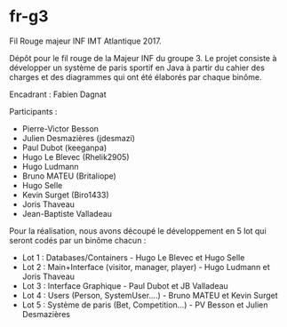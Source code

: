 # fr-g3
Fil Rouge majeur INF IMT Atlantique 2017. 

Dépôt pour le fil rouge de la Majeur INF du groupe 3. Le projet consiste à développer un système de paris sportif en Java à partir du cahier des charges et des diagrammes qui ont été élaborés par chaque binôme. 

Encadrant : Fabien Dagnat

Participants : 
 - Pierre-Victor Besson
 - Julien Desmazières (jdesmazi)
 - Paul Dubot (keeganpa)
 - Hugo Le Blevec (Rhelik2905)
 - Hugo Ludmann
 - Bruno MATEU (Britaliope)
 - Hugo Selle
 - Kevin Surget (Biro1433)
 - Joris Thaveau
 - Jean-Baptiste Valladeau


Pour la réalisation, nous avons découpé le développement en 5 lot qui seront codés par un binôme chacun :
 - Lot 1 : Databases/Containers - Hugo Le Blevec et Hugo Selle
 - Lot 2 : Main+Interface (visitor, manager, player) - Hugo Ludmann et Joris Thaveau
 - Lot 3 : Interface Graphique - Paul Dubot et JB Valladeau
 - Lot 4 : Users (Person, SystemUser....) - Bruno MATEU et Kevin Surget
 - Lot 5 : Système de paris (Bet, Competition...) - PV Besson et Julien Desmazières
